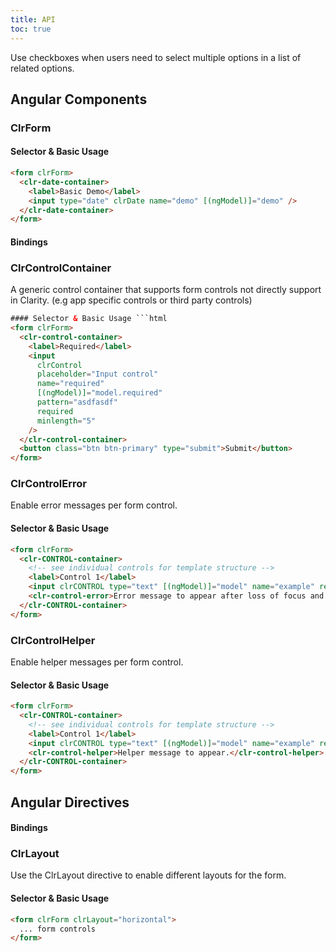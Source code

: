 ```yaml
---
title: API
toc: true
---
```


Use checkboxes when users need to select multiple options in a list of related options.

## Angular Components

### ClrForm

#### Selector & Basic Usage

```html
<form clrForm>
  <clr-date-container>
    <label>Basic Demo</label>
    <input type="date" clrDate name="demo" [(ngModel)]="demo" />
  </clr-date-container>
</form>
```

#### Bindings

<DocComponentApi component="ClrForm" item="bindings" />

### ClrControlContainer

A generic control container that supports form controls not directly support in Clarity. (e.g app specific controls or third party controls)

````html
#### Selector & Basic Usage ```html
<form clrForm>
  <clr-control-container>
    <label>Required</label>
    <input
      clrControl
      placeholder="Input control"
      name="required"
      [(ngModel)]="model.required"
      pattern="asdfasdf"
      required
      minlength="5"
    />
  </clr-control-container>
  <button class="btn btn-primary" type="submit">Submit</button>
</form>
````

### ClrControlError

Enable error messages per form control.

#### Selector & Basic Usage

```html
<form clrForm>
  <clr-CONTROL-container>
    <!-- see individual controls for template structure -->
    <label>Control 1</label>
    <input clrCONTROL type="text" [(ngModel)]="model" name="example" required />
    <clr-control-error>Error message to appear after loss of focus and control is invalid.</clr-control-error>
  </clr-CONTROL-container>
</form>
```

### ClrControlHelper

Enable helper messages per form control.

#### Selector & Basic Usage

```html
<form clrForm>
  <clr-CONTROL-container>
    <!-- see individual controls for template structure -->
    <label>Control 1</label>
    <input clrCONTROL type="text" [(ngModel)]="model" name="example" required />
    <clr-control-helper>Helper message to appear.</clr-control-helper>
  </clr-CONTROL-container>
</form>
```

## Angular Directives

#### Bindings

### ClrLayout

Use the ClrLayout directive to enable different layouts for the form.

#### Selector & Basic Usage

```html
<form clrForm clrLayout="horizontal">
  ... form controls
</form>
```
